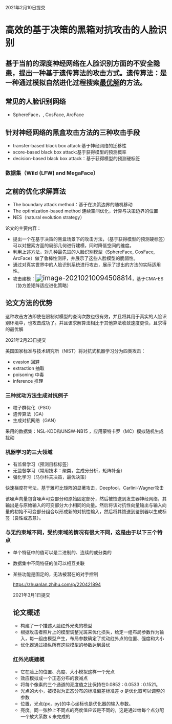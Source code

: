 2021年2月10日提交

# 高效的基于决策的黑箱对抗攻击的人脸识别

## 基于当前的深度神经网络在人脸识别方面的不安全隐患，提出一种基于遗传算法的攻击方式。遗传算法：是一种通过模拟自然进化过程搜索[最优解](https://baike.baidu.com/item/最优解/5208902)的方法。

## 常见的人脸识别网络

* SphereFace，, CosFace, ArcFace

## 针对神经网络的黑盒攻击方法的三种攻击手段

* transfer-based black box attack:基于神经网络的迁移性
* score-based black box attack:基于获得模型的预测概率
* decision-based black box attack：基于获得模型的预测硬标签

### 数据集（Wild (LFW) and MegaFace）

## 之前的优化求解算法

* The boundary attack method：基于在决策边界的随机移动
* The optimization-based method 连续空间优化，计算与决策边界的位置
* NES（natural evolution strategy）

论文的主要内容：

* 提出一个在基于决策的黑盒场景下的攻击方法，（基于获得模型的预测硬标签）可以对搜索方面的局部几何进行建模，同时降低空间的维度。
* 利用上述方法，对几种最先进的人脸识别模型（SphereFace, CosFace, ArcFace）做了鲁棒性测评，并展示了这些人脸模型的脆弱性。
* 通过对真实世界中的人脸识别系统进行攻击，展示了提出的方法的实际适用性。
* 攻击建模：<img src="C:\Users\luosupeng\AppData\Roaming\Typora\typora-user-images\image-20210210094508814.png" alt="image-20210210094508814" style="zoom:150%;" />，基于CMA-ES（协方差矩阵适应进化策略）

## 论文方法的优势

这种攻击方法即使在限制对模型的查询次数也很有效，并且将其用于真实的人脸识别环境中，也攻击成功了。并且该求解算法相比于其他算法收敛速度更快，且求得的最优解

2021年2月23日提交

美国国家标准与技术研究所（NIST）将对抗式机器学习分为四类攻击：

* evasion 回避
* extraction 抽取
* poisoning 中毒
* inference 推理

### 三种扰动方法生成对抗例子

* 粒子群优化（PSO）
* 遗传算法（GA）
* 生成对抗网络（GAN）

采用的数据集：NSL-KDD和UNSW-NB15 ，应用蒙特卡罗（MC）模拟随机生成扰动

### 机器学习的三大领域

* 有监督学习（预测目标标签）
* 无监督学习（常用技术：聚类，主成分分析，矩阵补全）
* 强化学习（马尔科夫决策，最优决策）

快速梯度符号法，基于雅可比矩阵的显著攻击，Deepfool，Carlini-Wagner攻击

该噪声向量包含噪声可变部分和原始固定部分，然后被馈送到发生器神经网络，其输出是与原始输入的可变部分大小相同的向量。然后将该对抗性向量输出与输入向量的初始不可变部分组合以形成新的对抗性输入，然后将其馈送到鉴别器以生成标签（良性或恶意）。

### 与无约束域不同，受约束域的情况有很大不同，这是由于以下三个特点

* 单个特征中的值可以是二进制的、连续的或分类的

* 数据集中不同特征的值可以相互关联

* 某些功能是固定的，无法被潜在的对手控制

  https://zhuanlan.zhihu.com/p/220421894

  2021年3月1日提交
  
  ## 论文概述
  
  * 构建了一个描述人脸红外光斑的模型
  * 根据攻击者照片上的模型调整光斑来优化损失，给定一组布局参数作为输入，每一组由模型产生，布局参数确定了扰动红外点的位置、强度和大小
  * 优化器通过操纵所有这些模型的参数达到最优
  
  ### 红外光斑建模
  
  * 它在脸上的位置、亮度、大小模拟这样一个光点
  * 效应模拟成一个正态分布的衰减点
  * 将每个像素的三个通道的亮度值之比保持在0.0852 : 0.0533 : 0.1521。
  * 光点的大小，被模拟为正态分布的标准偏差标准差 σ 是优化器可以调整的参数
  * 位置，光点{px，py}的中心坐标也是优化器的输入参数。
  * 亮度。同一张脸上不同点的亮度值应该是不同的，这是通过给每个点分配一个放大系数 s 来完成的